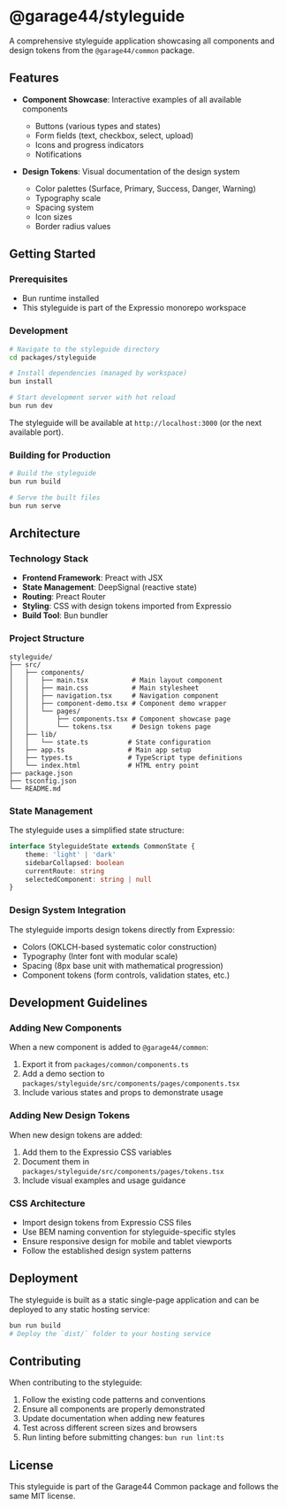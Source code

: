 # @garage44/styleguide

A comprehensive styleguide application showcasing all components and design tokens from the `@garage44/common` package.

## Features

- **Component Showcase**: Interactive examples of all available components
  - Buttons (various types and states)
  - Form fields (text, checkbox, select, upload)
  - Icons and progress indicators
  - Notifications

- **Design Tokens**: Visual documentation of the design system
  - Color palettes (Surface, Primary, Success, Danger, Warning)
  - Typography scale
  - Spacing system
  - Icon sizes
  - Border radius values

## Getting Started

### Prerequisites

- Bun runtime installed
- This styleguide is part of the Expressio monorepo workspace

### Development

```bash
# Navigate to the styleguide directory
cd packages/styleguide

# Install dependencies (managed by workspace)
bun install

# Start development server with hot reload
bun run dev
```

The styleguide will be available at `http://localhost:3000` (or the next available port).

### Building for Production

```bash
# Build the styleguide
bun run build

# Serve the built files
bun run serve
```

## Architecture

### Technology Stack

- **Frontend Framework**: Preact with JSX
- **State Management**: DeepSignal (reactive state)
- **Routing**: Preact Router
- **Styling**: CSS with design tokens imported from Expressio
- **Build Tool**: Bun bundler

### Project Structure

```
styleguide/
├── src/
│   ├── components/
│   │   ├── main.tsx           # Main layout component
│   │   ├── main.css           # Main stylesheet
│   │   ├── navigation.tsx     # Navigation component
│   │   ├── component-demo.tsx # Component demo wrapper
│   │   └── pages/
│   │       ├── components.tsx # Component showcase page
│   │       └── tokens.tsx     # Design tokens page
│   ├── lib/
│   │   └── state.ts          # State configuration
│   ├── app.ts                # Main app setup
│   ├── types.ts              # TypeScript type definitions
│   └── index.html            # HTML entry point
├── package.json
├── tsconfig.json
└── README.md
```

### State Management

The styleguide uses a simplified state structure:

```typescript
interface StyleguideState extends CommonState {
    theme: 'light' | 'dark'
    sidebarCollapsed: boolean
    currentRoute: string
    selectedComponent: string | null
}
```

### Design System Integration

The styleguide imports design tokens directly from Expressio:

- Colors (OKLCH-based systematic color construction)
- Typography (Inter font with modular scale)
- Spacing (8px base unit with mathematical progression)
- Component tokens (form controls, validation states, etc.)

## Development Guidelines

### Adding New Components

When a new component is added to `@garage44/common`:

1. Export it from `packages/common/components.ts`
2. Add a demo section to `packages/styleguide/src/components/pages/components.tsx`
3. Include various states and props to demonstrate usage

### Adding New Design Tokens

When new design tokens are added:

1. Add them to the Expressio CSS variables
2. Document them in `packages/styleguide/src/components/pages/tokens.tsx`
3. Include visual examples and usage guidance

### CSS Architecture

- Import design tokens from Expressio CSS files
- Use BEM naming convention for styleguide-specific styles
- Ensure responsive design for mobile and tablet viewports
- Follow the established design system patterns

## Deployment

The styleguide is built as a static single-page application and can be deployed to any static hosting service:

```bash
bun run build
# Deploy the `dist/` folder to your hosting service
```

## Contributing

When contributing to the styleguide:

1. Follow the existing code patterns and conventions
2. Ensure all components are properly demonstrated
3. Update documentation when adding new features
4. Test across different screen sizes and browsers
5. Run linting before submitting changes: `bun run lint:ts`

## License

This styleguide is part of the Garage44 Common package and follows the same MIT license.